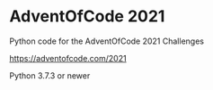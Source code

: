 # AdventOfCode 2021

Python code for the AdventOfCode 2021 Challenges

https://adventofcode.com/2021

Python 3.7.3 or newer
